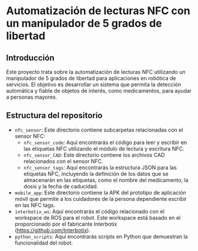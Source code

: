 # Automatización de lecturas NFC con un manipulador de 5 grados de libertad

## Introducción
Este proyecto trata sobre la automatización de lecturas NFC utilizando un manipulador de 5 grados de libertad para aplicaciones en robótica de servicios. El objetivo es desarrollar un sistema que permita la detección automática y fiable de objetos de interés, como medicamentos, para ayudar a personas mayores.

## Estructura del repositorio
- `nfc_sensor`: Este directorio contiene subcarpetas relacionadas con el sensor NFC:
  - `nfc_sensor_code`: Aquí encontrarás el código para leer y escribir en las etiquetas NFC utilizando el módulo de lectura y escritura NFC.
  - `nfc_sensor_CAD`: Este directorio contiene los archivos CAD relacionados con el sensor NFC.
  - `nfc_sensor_tags`: Aquí encontrarás la estructura JSON para las etiquetas NFC, incluyendo la definición de los datos que se almacenarán en las etiquetas, como el nombre del medicamento, la dosis y la fecha de caducidad.
- `mobile_app`: Este directorio contiene la APK del prototipo de aplicación móvil que permite a los cuidadores de la persona dependiente escribir en las NFC tags.
- `interbotix_ws`: Aquí encontrarás el código relacionado con el workspace de ROS para el robot. Este workspace está basado en el proporcionado por el fabricante Interbotix (https://github.com/Interbotix).
- `python_scripts`: Aquí encontrarás scripts en Python que demuestran la funcionalidad del robot.
